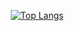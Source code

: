 <div align="center">

[![Top Langs](https://github-readme-stats.vercel.app/api/top-langs/?username=lprib&exclude_repo=enel420-mle,lprib.github.io,dwm-fork,sbc3&layout=compact&langs_count=10)](https://github.com/anuraghazra/github-readme-stats)
</div>
